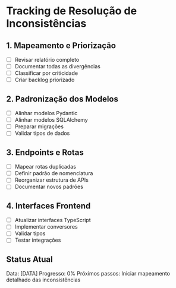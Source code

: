 # Tracking de Resolução de Inconsistências

## 1. Mapeamento e Priorização
- [ ] Revisar relatório completo
- [ ] Documentar todas as divergências
- [ ] Classificar por criticidade
- [ ] Criar backlog priorizado

## 2. Padronização dos Modelos
- [ ] Alinhar modelos Pydantic
- [ ] Alinhar modelos SQLAlchemy
- [ ] Preparar migrações
- [ ] Validar tipos de dados

## 3. Endpoints e Rotas
- [ ] Mapear rotas duplicadas
- [ ] Definir padrão de nomenclatura
- [ ] Reorganizar estrutura de APIs
- [ ] Documentar novos padrões

## 4. Interfaces Frontend
- [ ] Atualizar interfaces TypeScript
- [ ] Implementar conversores
- [ ] Validar tipos
- [ ] Testar integrações

## Status Atual
Data: [DATA]
Progresso: 0%
Próximos passos: Iniciar mapeamento detalhado das inconsistências